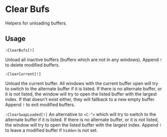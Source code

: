 # Clear Bufs #

Helpers for unloading buffers.

## Usage ##

`:ClearBufs[!]`

Unload all inactive buffers (buffers which are not in any windows).
Append `!` to delete modified buffers.

`:ClearCurrent[!]`

Unload the current buffer.
All windows with the current buffer open will try to switch to the alternate buffer if it is listed.
If there is no alternate buffer, or it is not listed, the window will try to open the listed buffer with the largest index.
If that doesn't exist either, they will fallback to a new empty buffer.
Append `!` to exit modified buffers.

`:ClearSwapLoaded[!]`
An alternative to `<C-^>` which will try to switch to the alternate buffer if it is listed.
If there is no alternate buffer, or it is not listed, the window will try to open the listed buffer with the largest index.
Append `!` to leave a modified buffer if `hidden` is not set.
